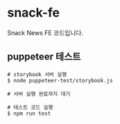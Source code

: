 # snack-fe

Snack News FE 코드입니다.

## puppeteer 테스트
```
# storybook 서버 실행
$ node puppeteer-test/storybook.js

# 서버 실행 완료까지 대기

# 테스트 코드 실행
$ npm run test
```